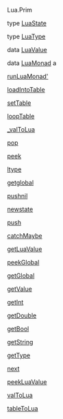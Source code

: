 Lua.Prim

type [LuaState](Lua-Prim.html#t:LuaState)

type [LuaType](Lua-Prim.html#t:LuaType)

data [LuaValue](Lua-Prim.html#t:LuaValue)

data [LuaMonad](Lua-Prim.html#t:LuaMonad) a

[runLuaMonad'](Lua-Prim.html#v:runLuaMonad-39-)

[loadIntoTable](Lua-Prim.html#v:loadIntoTable)

[setTable](Lua-Prim.html#v:setTable)

[loopTable](Lua-Prim.html#v:loopTable)

[\_valToLua](Lua-Prim.html#v:_valToLua)

[pop](Lua-Prim.html#v:pop)

[peek](Lua-Prim.html#v:peek)

[ltype](Lua-Prim.html#v:ltype)

[getglobal](Lua-Prim.html#v:getglobal)

[pushnil](Lua-Prim.html#v:pushnil)

[newstate](Lua-Prim.html#v:newstate)

[push](Lua-Prim.html#v:push)

[catchMaybe](Lua-Prim.html#v:catchMaybe)

[getLuaValue](Lua-Prim.html#v:getLuaValue)

[peekGlobal](Lua-Prim.html#v:peekGlobal)

[getGlobal](Lua-Prim.html#v:getGlobal)

[getValue](Lua-Prim.html#v:getValue)

[getInt](Lua-Prim.html#v:getInt)

[getDouble](Lua-Prim.html#v:getDouble)

[getBool](Lua-Prim.html#v:getBool)

[getString](Lua-Prim.html#v:getString)

[getType](Lua-Prim.html#v:getType)

[next](Lua-Prim.html#v:next)

[peekLuaValue](Lua-Prim.html#v:peekLuaValue)

[valToLua](Lua-Prim.html#v:valToLua)

[tableToLua](Lua-Prim.html#v:tableToLua)
